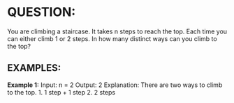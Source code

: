 # QUESTION:
You are climbing a staircase. It takes n steps to reach the top.
Each time you can either climb 1 or 2 steps. In how many distinct ways can you climb to the top?

## EXAMPLES:

**Example 1:**
Input: n = 2
Output: 2
Explanation: There are two ways to climb to the top.
             1. 1 step + 1 step
             2. 2 steps
